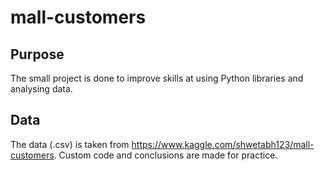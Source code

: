 # mall-customers
## Purpose
The small project is done to improve skills at using Python libraries and analysing data.
## Data
The data (.csv) is taken from https://www.kaggle.com/shwetabh123/mall-customers. Custom code and conclusions are made for practice.
